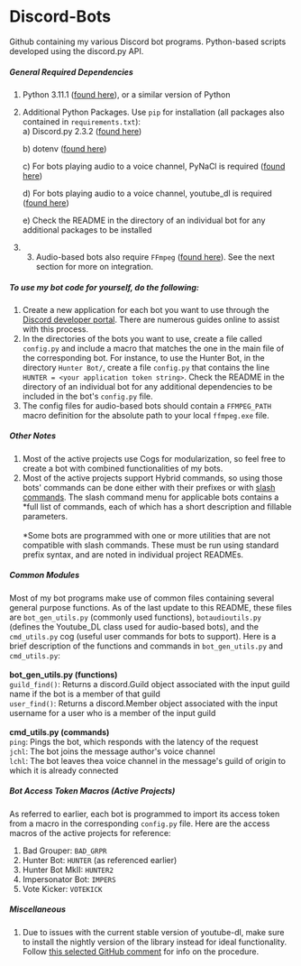 # Discord-Bots
Github containing my various Discord bot programs. Python-based scripts developed using the discord.py API.

##### General Required Dependencies
1) Python 3.11.1 ([found here](https://www.python.org/downloads/release/python-3111/)), or a similar version of Python
2) Additional Python Packages. Use ```pip``` for installation (all packages also contained in ```requirements.txt```):<br />
   a) Discord.py 2.3.2 ([found here](https://pypi.org/project/discord.py/2.1.0/))

   b) dotenv ([found here](https://pypi.org/project/python-dotenv/))

   c) For bots playing audio to a voice channel, PyNaCl is required ([found here](https://pypi.org/project/PyNaCl/))

   d) For bots playing audio to a voice channel, youtube_dl is required ([found here](https://pypi.org/project/youtube_dl/))

   e) Check the README in the directory of an individual bot for any additional packages to be installed

4) 3) Audio-based bots also require ```FFmpeg``` ([found here](https://ffmpeg.org/download.html)). See the next section for more on integration.

##### To use my bot code for yourself, do the following:
1) Create a new application for each bot you want to use through the [Discord developer portal](https://discord.com/developers/applications). There are numerous guides online to assist with this process.
2) In the directories of the bots you want to use, create a file called ```config.py``` and include a macro that matches the one in the main file of the corresponding bot. For instance, to use the Hunter Bot, in the directory ```Hunter Bot/```, create a file ```config.py``` that contains the line ```HUNTER = <your application token string>```. Check the README in the directory of an individual bot for any additional dependencies to be included in the bot's ```config.py``` file.
3) The config files for audio-based bots should contain a ```FFMPEG_PATH``` macro definition for the absolute path to your local ```ffmpeg.exe``` file.

##### Other Notes
1) Most of the active projects use Cogs for modularization, so feel free to create a bot with combined functionalities of my bots.
2) Most of the active projects support Hybrid commands, so using those bots' commands can be done either with their prefixes or with [slash commands](https://support.discord.com/hc/en-us/articles/1500000368501-Slash-Commands-FAQ). The slash command menu for applicable bots contains a *full list of commands, each of which has a short description and fillable parameters.<br /><br />
*Some bots are programmed with one or more utilities that are not compatible with slash commands. These must be run using standard prefix syntax, and are noted in individual project READMEs.

##### Common Modules
Most of my bot programs make use of common files containing several general purpose functions. As of the last update to this README, these files are ```bot_gen_utils.py``` (commonly used functions), ```botaudioutils.py``` (defines the Youtube_DL class used for audio-based bots), and the ```cmd_utils.py``` cog (useful user commands for bots to support). Here is a brief description of the functions and commands in ```bot_gen_utils.py``` and ```cmd_utils.py```:<br /><br />
__bot_gen_utils.py (functions)__<br />
```guild_find()```: Returns a discord.Guild object associated with the input guild name if the bot is a member of that guild<br />
```user_find()```: Returns a discord.Member object associated with the input username for a user who is a member of the input guild<br /><br />
__cmd_utils.py (commands)__<br />
```ping```: Pings the bot, which responds with the latency of the request<br />
```jchl```: The bot joins the message author's voice channel<br />
```lchl```: The bot leaves thea voice channel in the message's guild of origin to which it is already connected

##### Bot Access Token Macros (Active Projects)
As referred to earlier, each bot is programmed to import its access token from a macro in the corresponding ```config.py``` file. Here are the access macros of the active projects for reference:<br />
1) Bad Grouper: ```BAD_GRPR```
2) Hunter Bot: ```HUNTER``` (as referenced earlier)
3) Hunter Bot MkII: ```HUNTER2```
4) Impersonator Bot: ```IMPERS```
5) Vote Kicker: ```VOTEKICK```

##### Miscellaneous
1) Due to issues with the current stable version of youtube-dl, make sure to install the nightly version of the library instead for ideal functionality. Follow [this selected GitHub comment](https://github.com/ytdl-org/youtube-dl/issues/31530#issuecomment-1435477247) for info on the procedure.